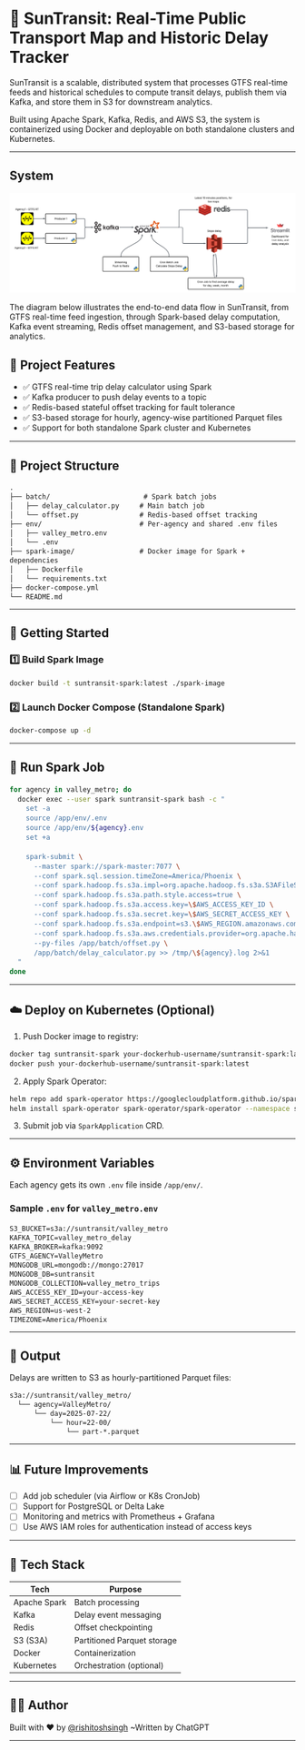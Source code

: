 # 🚌 SunTransit: Real-Time Public Transport Map and Historic Delay Tracker

SunTransit is a scalable, distributed system that processes GTFS real-time feeds and historical schedules to compute transit delays, publish them via Kafka, and store them in S3 for downstream analytics.

Built using Apache Spark, Kafka, Redis, and AWS S3, the system is containerized using Docker and deployable on both standalone clusters and Kubernetes.

---

## System 

![SunTransit System Dataflow](./dataflow.png)

The diagram below illustrates the end-to-end data flow in SunTransit, from GTFS real-time feed ingestion, through Spark-based delay computation, Kafka event streaming, Redis offset management, and S3-based storage for analytics.

## 🔧 Project Features

* ✅ GTFS real-time trip delay calculator using Spark
* ✅ Kafka producer to push delay events to a topic
* ✅ Redis-based stateful offset tracking for fault tolerance
* ✅ S3-based storage for hourly, agency-wise partitioned Parquet files
* ✅ Support for both standalone Spark cluster and Kubernetes

---

## 📁 Project Structure

```
.
├── batch/                       # Spark batch jobs
│   ├── delay_calculator.py     # Main batch job
│   └── offset.py               # Redis-based offset tracking
├── env/                        # Per-agency and shared .env files
│   ├── valley_metro.env
│   └── .env
├── spark-image/                # Docker image for Spark + dependencies
│   ├── Dockerfile
│   └── requirements.txt
├── docker-compose.yml
└── README.md
```

---

## 🚀 Getting Started

### 1️⃣ Build Spark Image

```bash
docker build -t suntransit-spark:latest ./spark-image
```

### 2️⃣ Launch Docker Compose (Standalone Spark)

```bash
docker-compose up -d
```

---

## 🧪 Run Spark Job

```bash
for agency in valley_metro; do
  docker exec --user spark suntransit-spark bash -c "
    set -a
    source /app/env/.env
    source /app/env/${agency}.env
    set +a

    spark-submit \
      --master spark://spark-master:7077 \
      --conf spark.sql.session.timeZone=America/Phoenix \
      --conf spark.hadoop.fs.s3a.impl=org.apache.hadoop.fs.s3a.S3AFileSystem \
      --conf spark.hadoop.fs.s3a.path.style.access=true \
      --conf spark.hadoop.fs.s3a.access.key=\$AWS_ACCESS_KEY_ID \
      --conf spark.hadoop.fs.s3a.secret.key=\$AWS_SECRET_ACCESS_KEY \
      --conf spark.hadoop.fs.s3a.endpoint=s3.\$AWS_REGION.amazonaws.com \
      --conf spark.hadoop.fs.s3a.aws.credentials.provider=org.apache.hadoop.fs.s3a.SimpleAWSCredentialsProvider \
      --py-files /app/batch/offset.py \
      /app/batch/delay_calculator.py >> /tmp/\${agency}.log 2>&1
  "
done
```

---

## ☁️ Deploy on Kubernetes (Optional)

1. Push Docker image to registry:

```bash
docker tag suntransit-spark your-dockerhub-username/suntransit-spark:latest
docker push your-dockerhub-username/suntransit-spark:latest
```

2. Apply Spark Operator:

```bash
helm repo add spark-operator https://googlecloudplatform.github.io/spark-on-k8s-operator
helm install spark-operator spark-operator/spark-operator --namespace spark-operator --create-namespace
```

3. Submit job via `SparkApplication` CRD.

---

## ⚙️ Environment Variables

Each agency gets its own `.env` file inside `/app/env/`.

### Sample `.env` for `valley_metro.env`

```env
S3_BUCKET=s3a://suntransit/valley_metro
KAFKA_TOPIC=valley_metro_delay
KAFKA_BROKER=kafka:9092
GTFS_AGENCY=ValleyMetro
MONGODB_URL=mongodb://mongo:27017
MONGODB_DB=suntransit
MONGODB_COLLECTION=valley_metro_trips
AWS_ACCESS_KEY_ID=your-access-key
AWS_SECRET_ACCESS_KEY=your-secret-key
AWS_REGION=us-west-2
TIMEZONE=America/Phoenix
```

---

## 🚩 Output

Delays are written to S3 as hourly-partitioned Parquet files:

```
s3a://suntransit/valley_metro/
  └── agency=ValleyMetro/
      └── day=2025-07-22/
          └── hour=22-00/
              └── part-*.parquet
```

---

## 📊 Future Improvements

* [ ] Add job scheduler (via Airflow or K8s CronJob)
* [ ] Support for PostgreSQL or Delta Lake
* [ ] Monitoring and metrics with Prometheus + Grafana
* [ ] Use AWS IAM roles for authentication instead of access keys

---

## 🧐 Tech Stack

| Tech         | Purpose                     |
| ------------ | --------------------------- |
| Apache Spark | Batch processing            |
| Kafka        | Delay event messaging       |
| Redis        | Offset checkpointing        |
| S3 (S3A)     | Partitioned Parquet storage |
| Docker       | Containerization            |
| Kubernetes   | Orchestration (optional)    |

---

## 👨‍💼 Author

Built with ❤️ by [@rishitoshsingh](https://github.com/rishitoshsingh)
~Written by ChatGPT

---

